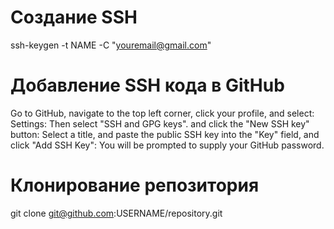 # Создание SSH
ssh-keygen -t NAME -C "youremail@gmail.com"

# Добавление SSH кода в GitHub
Go to GitHub, navigate to the top left corner, click your profile, and select: Settings:
Then select "SSH and GPG keys". and click the "New SSH key" button:
Select a title, and paste the public SSH key into the "Key" field, and click "Add SSH Key":
You will be prompted to supply your GitHub password.

# Клонирование репозитория
git clone git@github.com:USERNAME/repository.git

